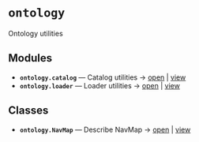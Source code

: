 # `ontology`

Ontology utilities

<!-- START doctoc generated TOC please keep comment here to allow auto update -->
<!-- END doctoc generated TOC please keep comment here to allow auto update -->

## Modules

- **`ontology.catalog`** — Catalog utilities → [open](vscode://file//home/paul/kgfoundry/src/ontology/catalog.py:1:1) | [view](https://github.com/github.com/paul-heyse/blob/5c4124270cb9aa2a3dec18bfa8776d4becf90d97/src/ontology/catalog.py#L1)
- **`ontology.loader`** — Loader utilities → [open](vscode://file//home/paul/kgfoundry/src/ontology/loader.py:1:1) | [view](https://github.com/github.com/paul-heyse/blob/5c4124270cb9aa2a3dec18bfa8776d4becf90d97/src/ontology/loader.py#L1)

## Classes

- **`ontology.NavMap`** — Describe NavMap → [open](vscode://file//home/paul/kgfoundry/src/kgfoundry_common/navmap_types.py:32:1) | [view](https://github.com/github.com/paul-heyse/blob/5c4124270cb9aa2a3dec18bfa8776d4becf90d97/src/kgfoundry_common/navmap_types.py#L32-L45)
<!-- agent:readme v1 sha:5c4124270cb9aa2a3dec18bfa8776d4becf90d97 content:9629ae88ab59 -->
